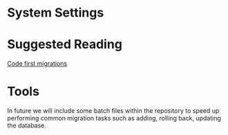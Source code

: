 # System Settings


# Suggested Reading

[Code first migrations](https://docs.microsoft.com/en-us/ef/ef6/modeling/code-first/migrations/)

# Tools 

In future we will include some batch files within the repository to speed up performing common migration tasks such as adding, rolling back, updating the database.